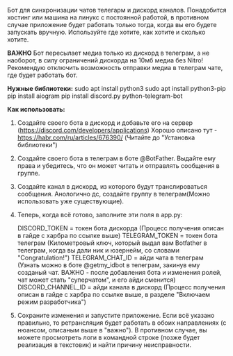 Бот для синхронизации чатов телегарм и дискорд каналов. Понадобится хостинг или машина на линукс с постоянной работой, в противном случае приложение 
будет работать только тогда, когда вы его будете запускать вручную. Используйте где хотите, как хотите и сколько хотите.

**ВАЖНО**
Бот пересылает медиа только из дискорд в телеграм, а не наоборот, в силу ограничений дискорда на 10мб медиа без Nitro!
Рекомендую отключить возможность отправки медиа в телеграм чате, где будет работать бот. 

**Нужные библиотеки:**
sudo apt install python3
sudo apt install python3-pip
pip install aiogram
pip install discord.py python-telegram-bot

**Как использовать:**

1. Создайте своего бота в дискорд и добавьте его на сервер (https://discord.com/developers/applications)
   Хорошо описано тут - https://habr.com/ru/articles/676390/ (Читайте до "Установка библиотеки")
   
2. Создайте своего бота в телеграм в боте @BotFather. Выдайте ему права и убедитесь, что он может читать и отправлять сообщения в группе.
   
3. Создайте канал в дискорд, из которого будут транслироваться сообщения. Анологично дс, создайте группу в телеграм(Можно использовать уже существующие).

4. Теперь, когда всё готово, заполните эти поля в app.py:

   DISCORD_TOKEN = токен бота дискорда (Процесс получения описан в гайде с харбра по ссылке выше)
   TELEGRAM_TOKEN = токен бота телеграм (Километровый ключ, который выдал вам Botfather в телеграм, когда вы дали ник и юзернейм, со словами "Congratulation!")
   TELEGRAM_CHAT_ID = айди чата в телеграм (Узнать можно в боте @getmy_idbot в телеграм, закинув ему созданый чат. ВАЖНО - после добавления
   бота и изменения ролей, чат может стать "суперчатом", и его айди сменится)
   DISCORD_CHANNEL_ID = айди канала в дискорд (Процесс получения описан в гайде с харбра по ссылке выше, в разделе "Включаем режим разработчика")

5. Сохраните изменения и запустите приложение. Если всё указано правильно, то ретрансляция будет работать в обоих направлениях
   (с нюансом, описаным выше в "важно"). В противном случае, вы можете просмотреть логи в командной строке (позже будет реализация в текстовик)
   и найти причину неисправности.
